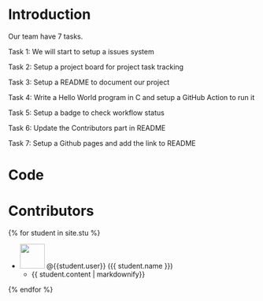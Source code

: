 # Introduction

Our team have 7 tasks.

Task 1: We will start to setup a issues system

Task 2: Setup a project board for project task tracking

Task 3: Setup a README to document our project

Task 4: Write a Hello World program in C and setup a GitHub Action to run it

Task 5: Setup a badge to check workflow status

Task 6: Update the Contributors part in README

Task 7: Setup a Github pages and add the link to README

# Code

# Contributors

{% for student in site.stu %}

* <img src="{{ student.image }}" width="50" height="50"> <span>@{{student.user}}</span> ({{ student.name }})
  * {{ student.content | markdownify}}

{% endfor %}
